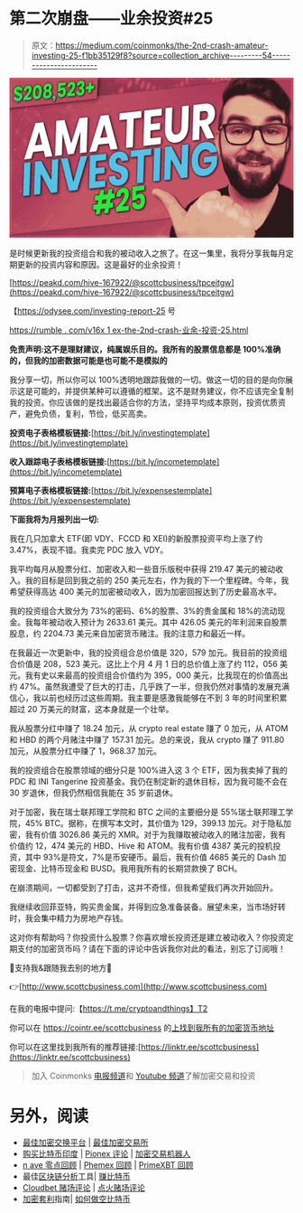 # 第二次崩盘——业余投资#25

> 原文：<https://medium.com/coinmonks/the-2nd-crash-amateur-investing-25-f1bb35129f8?source=collection_archive---------54----------------------->

![](img/1a3e97c3dcfdd242edc853c649778bf0.png)

是时候更新我的投资组合和我的被动收入之旅了。在这一集里，我将分享我每月定期更新的投资内容和原因。这是最好的业余投资！

[https://peakd.com/hive-167922/@scottcbusiness/tpceitgw](https://peakd.com/hive-167922/@scottcbusiness/tpceitgw)

【https://odysee.com/investing-report-25 号

[https://rumble . com/v16x 1 ex-the-2nd-crash-业余-投资-25.html](https://rumble.com/v16x1ex-the-2nd-crash-amateur-investing-25.html)

****免责声明:这不是理财建议，纯属娱乐目的。我所有的股票信息都是 100%准确的，但我的加密数据可能是也可能不是模拟的****

我分享一切，所以你可以 100%透明地跟踪我做的一切。做这一切的目的是向你展示这是可能的，并提供某种可以遵循的框架。这不是财务建议，你不应该完全复制我的投资。你应该做的是找出最适合你的方法，坚持平均成本原则，投资优质资产，避免负债，复利，节俭，低买高卖。

**投资电子表格模板链接:**[https://bit.ly/investingtemplate](https://bit.ly/investingtemplate)

**收入跟踪电子表格模板链接:**[https://bit.ly/incometemplate](https://bit.ly/incometemplate)

**预算电子表格模板链接:**[https://bit.ly/expensestemplate](https://bit.ly/expensestemplate)

**下面我将为月报列出一切:**

我在几只加拿大 ETF(即 VDY、FCCD 和 XEI)的新股票投资平均上涨了约 3.47%，表现不错。我卖完 PDC 放入 VDY。

我平均每月从股票分红、加密收入和一些音乐版税中获得 219.47 美元的被动收入。我的目标是回到我之前的 250 美元左右，作为我的下一个里程碑。今年，我希望获得高达 400 美元的加密被动收入，因为加密回报达到了历史最高水平。

我的投资组合大致分为 73%的密码、6%的股票、3%的贵金属和 18%的流动现金。我每年被动收入预计为 2633.61 美元。其中 426.05 美元的年利润来自股票股息，约 2204.73 美元来自加密货币赌注。我的注意力和最近一样。

在我最近一次更新中，我的投资组合总价值是 320，579 加元。我目前的投资组合价值是 208，523 美元。这比上个月 4 月 1 日的总价值上涨了约 112，056 美元。我有史以来最高的投资组合价值约为 395，000 美元，比我现在的价值高出约 47%。虽然我遭受了巨大的打击，几乎跌了一半，但我仍然对事情的发展充满信心，我以前也经历过这些周期。我主要是感激我能够在不到 3 年的时间里积累超过 20 万美元的财富，这本身就是一个壮举。

我从股票分红中赚了 18.24 加元，从 crypto real estate 赚了 0 加元，从 ATOM 和 HBD 的两个月赌注中赚了 157.31 加元。总的来说，我从 crypto 赚了 911.80 加元，从股票分红中赚了 1，968.37 加元。

我的投资组合在股票领域的细分只是 100%进入这 3 个 ETF，因为我卖掉了我的 PDC 和 INI Tangerine 投资基金。我仍在制定新的退休目标，因为我可能不会在 30 岁退休，但我仍然相信我能在 35 岁前退休。

对于加密，我在瑞士联邦理工学院和 BTC 之间的主要细分是 55%瑞士联邦理工学院，45% BTC。据称，在撰写本文时，其价值为 129，399.13 加元。对于隐私加密，我有价值 3026.86 美元的 XMR。对于为我赚取被动收入的赌注加密，我有价值约 12，474 美元的 HBD、Hive 和 ATOM。我有价值 4387 美元的投机投资，其中 93%是符文，7%是币安硬币。最后，我有价值 4685 美元的 Dash 加密现金、比特币现金和 BUSD。我用我所有的长期贷款换了 BCH。

在崩溃期间，一切都受到了打击，这并不奇怪，但我希望我们再次开始回升。

我继续收回菲亚特，购买贵金属，并得到应急准备装备。展望未来，当市场好转时，我会集中精力为房地产存钱。

这对你有帮助吗？你投资什么股票？你喜欢增长投资还是建立被动收入？你投资定期支付的加密货币吗？请在下面的评论中告诉我你对此的看法，别忘了订阅哦！

👥支持我&跟随我去别的地方👥

👉[http://www.scottcbusiness.com](http://www.scottcbusiness.com)

在我的电报中提问:【https://t.me/cryptoandthings】T2

你可以在 https://cointr.ee/scottcbusiness 的[上找到我所有的加密货币地址](https://cointr.ee/scottcbusiness)

你可以在这里找到我所有的推荐链接:[https://linktr.ee/scottcbusiness](https://linktr.ee/scottcbusiness)

> 加入 Coinmonks [电报频道](https://t.me/coincodecap)和 [Youtube 频道](https://www.youtube.com/c/coinmonks/videos)了解加密交易和投资

# 另外，阅读

*   [最佳加密交换平台](https://coincodecap.com/best-crypto-swap-platforms) | [最佳加密交易所](https://coincodecap.com/crypto-exchange)
*   [购买比特币印度](/coinmonks/buy-bitcoin-in-india-feb50ddfef94) | [Pionex 评论](/coinmonks/pionex-review-exchange-with-crypto-trading-bot-1e459d0191ea) | [加密交易机器人](/coinmonks/crypto-trading-bot-c2ffce8acb2a)
*   [n ave 零点回顾](/coinmonks/ngrave-zero-review-c465cf8307fc) | [Phemex 回顾](/coinmonks/phemex-review-4cfba0b49e28) | [PrimeXBT 回顾](/coinmonks/primexbt-review-88e0815be858)
*   最佳[区块链分析](https://bitquery.io/blog/best-blockchain-analysis-tools-and-software)工具| [赚比特币](/coinmonks/earn-bitcoin-6e8bd3c592d9)
*   [Cloudbet 赌场评论](https://coincodecap.com/cloudbet-casino-review) | [点火赌场评论](https://coincodecap.com/ignition-casino-review)
*   [加密套利](/coinmonks/crypto-arbitrage-guide-how-to-make-money-as-a-beginner-62bfe5c868f6)指南| [如何做空比特币](/coinmonks/how-to-short-bitcoin-568a2d0b4ae5)
